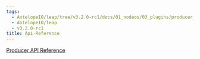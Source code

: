 ```yaml
---
tags:
  - AntelopeIO/leap/tree/v3.2.0-rc1/docs/01_nodeos/03_plugins/producer_api_plugin/api-reference/index.md
  - AntelopeIO/leap
  - v3.2.0-rc1
title: Api-Reference
---
```

[Producer API Reference](https://docs.eosnetwork.com/leap-plugins/latest/producer.api/)
